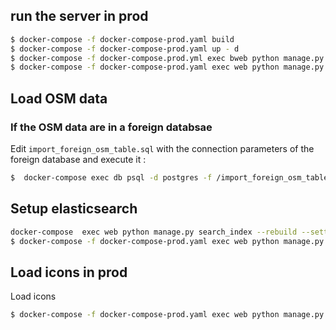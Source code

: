 ## run the server in prod
```sh
$ docker-compose -f docker-compose-prod.yaml build
$ docker-compose -f docker-compose-prod.yaml up - d
$ docker-compose -f docker-compose.prod.yml exec bweb python manage.py  seedCustomStyle --settings=settings.prod
$ docker-compose -f docker-compose-prod.yaml exec web python manage.py createsuperuser --settings=settings.prod
```

## Load OSM data
### If the OSM data  are in a foreign databsae

Edit `import_foreign_osm_table.sql` with the connection parameters of the foreign database and execute it :

```sh
$  docker-compose exec db psql -d postgres -f /import_foreign_osm_table.sql 
```


## Setup elasticsearch
```sh
docker-compose  exec web python manage.py search_index --rebuild --settings=settings.dev
$ docker-compose -f docker-compose-prod.yaml exec web python manage.py  search_index --rebuild --settings=settings.prod  
```

## Load icons in prod 
Load icons
```sh
$ docker-compose -f docker-compose-prod.yaml exec web python manage.py loaddata --settings=settings.prod  seed/icon.json
```